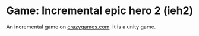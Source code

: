 # Game: Incremental epic hero 2 (ieh2)

An incremental game on [crazygames.com]. It is a unity game.

[crazygames.com]: https://www.crazygames.com/game/incremental-epic-hero-2
